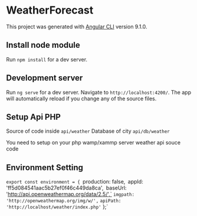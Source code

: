 # WeatherForecast

This project was generated with [Angular CLI](https://github.com/angular/angular-cli) version 9.1.0.

## Install node module

Run `npm install` for a dev server.

## Development server

Run `ng serve` for a dev server. Navigate to `http://localhost:4200/`. The app will automatically reload if you change any of the source files.

## Setup Api PHP 

Source of code inside `api/weather`
Database of city  `api/db/weather`

You need to setup on your php wamp/xammp server weather api souce code

## Environment Setting

`export const environment = {
    `production: false,`
    `appId: 'ff5d084541aac5b27ef0f46c449da8ca',`
    `baseUrl: 'http://api.openweathermap.org/data/2.5/',`
    `imgpath: 'http://openweathermap.org/img/w/',`
    `apiPath: 'http://localhost/weather/index.php'`
};` 


